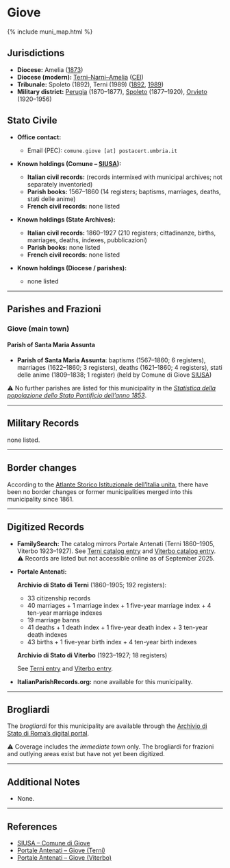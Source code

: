 # Giove

{% include muni_map.html %}

## Jurisdictions

* **Diocese:** Amelia ([1873](https://www.google.it/books/edition/Il_libro_de_comuni_del_Regno_d_Italia_co/WF9mfeJJcDEC?gbpv=1))
* **Diocese (modern):** [Terni–Narni–Amelia](../dio/terni_narni_amelia.md) ([CEI](https://www.chiesacattolica.it/annuario-cei/ricerca-parrocchie/))
* **Tribunale:** Spoleto (1892), Terni (1989) ([1892](https://www.google.it/books/edition/Bollettino_ufficiale_del_Ministero_di_gr/kRXd4t5fK-0C?hl=en&gbpv=1&pg=PA457&printsec=frontcover), [1989](https://www.google.it/books/edition/Gazzetta_ufficiale_della_Repubblica_ital/-Z6nogg-qMQC?hl=en&gbpv=1&pg=RA8-PA38&printsec=frontcover))
* **Military district:** [Perugia](../mil/perugia.md) (1870–1877), [Spoleto](../mil/spoleto.md) (1877–1920), [Orvieto](../mil/spoleto.md) (1920–1956)

## Stato Civile

* **Office contact:**

  * Email (PEC): `comune.giove [at] postacert.umbria.it`

* **Known holdings (Comune – [SIUSA](https://siusa-archivi.cultura.gov.it/cgi-bin/siusa/pagina.pl?TipoPag=comparc&Chiave=304639)):**

  * **Italian civil records:** (records intermixed with municipal archives; not separately inventoried)
  * **Parish books:** 1567–1860 (14 registers; baptisms, marriages, deaths, stati delle anime)
  * **French civil records:** none listed

* **Known holdings (State Archives):**

  * **Italian civil records:** 1860–1927 (210 registers; cittadinanze, births, marriages, deaths, indexes, pubblicazioni)
  * **Parish books:** none listed
  * **French civil records:** none listed

* **Known holdings (Diocese / parishes):**

  * none listed

---

## Parishes and Frazioni

### Giove (main town)

#### Parish of Santa Maria Assunta

* **Parish of Santa Maria Assunta**: baptisms (1567–1860; 6 registers), marriages (1622–1860; 3 registers), deaths (1621–1860; 4 registers), stati delle anime (1809–1838; 1 register) (held by Comune di Giove [SIUSA](https://siusa-archivi.cultura.gov.it/cgi-bin/siusa/pagina.pl?TipoPag=comparc&Chiave=304639))

⚠️ No further parishes are listed for this municipality in the *[Statistica della popolazione dello Stato Pontificio dell’anno 1853](https://www.google.it/books/edition/Statistics_della_popolazione_dello_Stato/v6dCAQAAMAAJ)*.

---

## Military Records

none listed.

---

## Border changes

According to the [Atlante Storico Istituzionale dell’Italia unita](http://dati.san.beniculturali.it/asi/local/), there have been no border changes or former municipalities merged into this municipality since 1861.

---

## Digitized Records

* **FamilySearch:**
  The catalog mirrors Portale Antenati (Terni 1860–1905, Viterbo 1923–1927).
  See [Terni catalog entry](https://www.familysearch.org/en/search/catalog/779006) and [Viterbo catalog entry](https://www.familysearch.org/en/search/catalog/2091511).
  ⚠️ Records are listed but not accessible online as of September 2025.

* **Portale Antenati:**

  **Archivio di Stato di Terni** (1860–1905; 192 registers):

  * 33 citizenship records
  * 40 marriages + 1 marriage index + 1 five-year marriage index + 4 ten-year marriage indexes
  * 19 marriage banns
  * 41 deaths + 1 death index + 1 five-year death index + 3 ten-year death indexes
  * 43 births + 1 five-year birth index + 4 ten-year birth indexes

  **Archivio di Stato di Viterbo** (1923–1927; 18 registers)

  See [Terni entry](https://antenati.cultura.gov.it/search-registry/?localita=giove&s_facet_query=conservatore_s%3A%22Archivio%20di%20Stato%20di%20Terni%22) and [Viterbo entry](https://antenati.cultura.gov.it/search-registry/?localita=giove&s_facet_query=conservatore_s%3A%22Archivio%20di%20Stato%20di%20Viterbo%22).

* **ItalianParishRecords.org:** none available for this municipality.

---

## Brogliardi

The *brogliardi* for this municipality are available through the [Archivio di Stato di Roma’s digital portal](https://imagoarchiviodistatoroma.cultura.gov.it/Gregoriano/s_brogliardi.php?Provincia=Spoleto&Denominazione=Giove).

⚠️ Coverage includes the *immediate town* only. The brogliardi for frazioni and outlying areas exist but have not yet been digitized.

---

## Additional Notes

* None.

---

## References

* [SIUSA – Comune di Giove](https://siusa-archivi.cultura.gov.it/cgi-bin/siusa/pagina.pl?TipoPag=comparc&Chiave=304639)
* [Portale Antenati – Giove (Terni)](https://antenati.cultura.gov.it/search-registry/?localita=giove&s_facet_query=conservatore_s%3A%22Archivio%20di%20Stato%20di%20Terni%22)
* [Portale Antenati – Giove (Viterbo)](https://antenati.cultura.gov.it/search-registry/?localita=giove&s_facet_query=conservatore_s%3A%22Archivio%20di%20Stato%20di%20Viterbo%22)

